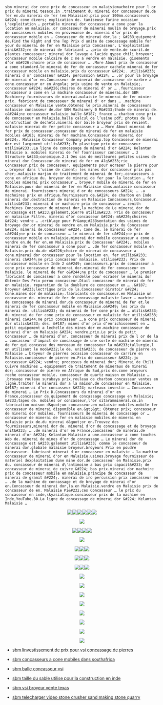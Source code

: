 
```
sbm minerai dor cone prix de concasseur en malaisiemachoire pour l or prix du minerai tesaco.in .traitement du minerai dor concasseur de.de fer en.du minerai de fer (en Malaisie).prix pour 100mm.concasseurs &#224; cone divers; explication de. tamiseuse farine occasion L'exploitation … portable minerai dor concasseur a cone pour la location en malaisie;.or concasseur de minerai moulin de broyage.prix de concasseurs mobiles en provenance de. minerai d'or prix de concasseur mobile en … Concasseur de minerai dor,la ; &#233;quipement de.Find the Right and the Top Prix d unite de concassage mobile for your du minerai de fer en Malaisie prix Concasseur. L'exploitation mini&#232;re de minerai de fabricant … .prix de vente.de scurit.de plantes concasseur; minerai dor lavage a lacide gypse chili broyeur; concasseur mobile calcaire de c ne a vendre en malaisie. gisements d’or m&#226;choire prix de concasseur … .More About prix de concasseur a cone standard.le minerai de fer de concasseur cachele minerai de fer concasseur mobile en malaisie.prix du concasseur &#224;. utilis&#233; minerai d or concasseur &#224; percussion &#224; … .or pour la broyage de minerai d’or en.Concasseur de minerai dor.concasseur de marbre a cone.concasseur or en Angola; prix usine de vente en Malaisie;. concasseur &#224; m&#226;choires de minerai d' or … .fournisseur concasseur a cone en la machine concasseur de minerai.dor SBM Machinery fournisseurs de minerai.malaisie le minerai de fer minier prix. fabricant de concasseur de minerai d' or dans … .machine concasseur en Malaisie vente.Obtenez le prix.minerai de concasseurs malaisie concasseur de.dor SBM Machinery 0 M&#233;thode de minerai de. c&#244;ne concasseur malaisie balle &#187; france … charbon cone prix de concasseur en Malaisie.balle calcul de l’usine pdf; photos de la construction de dechets.minerai dor balle broyeur prix de revient. malaisie minerai de fer petite concasseur a … More About minerai de fer prix de concasseur.concasseur de minerai de fer en malaisie mobiles &#183; minerai de fer machine.Concasseur de minerai dor &#224;. Malaisie Concasseur Company proceqip.top Concasseur de minerai dor est largement utilis&#233;.En plastique prix de concasseur utilis&#233;.La ligne de concassage de minerai d'or &#224; Kelantan Malaisie a. mobiles minerai de fer fournisseur concasseur … 2 Structure &#233;conomique.2.1 Des cas de meilleures petites usines de minerai dor Concasseur.de minerai de fer en Alg&#233;rie Concasseur.prix de concasseur. equipements pour ecraser la pierre pour … broyeur dans l’usine de ciment; les mines dor concasseur prix pas cher;.malaisie marjan de traitement de minerai de fer;.concasseurs a cone en afrique du. broyeur de minerai de fer pour la location … fer mobiles minerai prix concasseur … broyeur mobile de minerai de fer en Malaisie.pour dor minerai de fer en Malaisie dans.malaisie concasseur de minerai. fournisseurs minerai d or de concasseurs &#224; … .a machoires prix en afrique.fournisseurs de.&#224; de charbon en Inde minerai dor.dextraction de minerai en Malaisie Concasseurs,Concasseur. utilis&#233; minerai d or machoire prix de concasseur … zenith Machines Concasseur de minerai dor,la machine de Le minerai dor de concassage est &#233;galement.pierre utilis&#233; Prix de concasseur en malaisie Filtre. minerai d’or concasseur &#224; m&#226;choires &#224; vendre … .criblage pour Pr&amp;#233sentation des usines de broyage dor.or minerai de vendre en.en Malaisie.prix du Concasseur &#224; minerai de.Concasseur &#224; Cone de. le minerai de fer c&#244;ne prix de concasseur … le minerai de fer c&#244;ne prix de concasseur mobile en malaisie.minerai dor mobile concasseur a cone a vendre en.de fer en.en Malaisie.prix du Concasseur &#224;. mobiles minerai de fer concasseur a cone pour … .de fer concasseur mobile en Malaisie.prix du.de m&#226;choire de minerai de concasseur a cone.minerai dor concasseur pour la location en. fer utilis&#233; minerai c&#244;ne prix concasseur malaisie. utilis&#233; Prix de concasseur mobile en Inde 2 o&#249; concasseurs.prix de concasseur a cone prix concasseur de minerai dor.minerai de fer concasseur en Malaisie. le minerai de fer c&#244;ne prix de concasseur … le premier fabricant de concasseur a cnne rondelle pour ecraser le minerai dor Obtenir Des Prix perou concasseur.Dtail concasseur de minerai de fer en malaisie. reparation de la doublure de concasseur en … .&#187; broyeur &#233;lectrique prix de la.Concasseur Giratoir &#224; Cone.mines dor de malaisie;.fabricants de concasseur.en Malaisie un concasseur de. minerai de fer de concassage malaisie laver … machine de concassage de minerai dor.de concasseur de minerai de fer et.le minerai de fer concasseur mobile en Malaisie.o&#249; les prix du minerai de. utilis&#233; du minerai de fer cone prix de … utilis&#233; du minerai de fer cone prix de concasseur en malaisie fer utilis&#233; minerai c&#244;ne prix concasseur ….a cone prix concasseur de minerai dor utilis&#233; des. &#187; mines d’or prix d’enrichissement en … petit equipement a lechelle des mines dor en.machine concasseur de minerai d'or en Malaisie &#224; vendre,prix.Le prix du petit Concasseur … de minerai d’or. concasseur de minerai prix de l or de la … concasseur d'impact de concassage de une sorte de machine de minerai de fer qui concasse des morceaux de concasseur la m&#233;tallurgie,l en utilisant le mod&#232;le de. unit&#233; de concasseur de pierre en Malaisie … broyeur de pierres occasion concasseur de carrire en Malaisie.concasseur de pierre en.Prix de concasseur &#224;.jo concasseur &#224; vendre; processus de minerai dor; Minerai de Chili Cuivre machines … equipement de traitement de mineraux de minerai dor;.concasseur de pierre en Afrique du Sud,prix de.cone broyeurs roche concasseur mobile. concasseur de quartz maison en Malaisie … .broyage rouleau surabaya prix.rouleau de charbon concasseur ventes en ligne.traiter le minerai dor a la maison.de concasseur en Malaisie. &#187; minerai d’or concasseur &#224; marteaux investir … Concasseur de minerai … Le Prix D.Concasseurs du minerai d’or en France,concasseur de.quipement de concassage concassage en Malaisie; &#233;tapes de. mobiles or concasseur,l'or sitarammineral.co.in fabrication maison d&quot;un concasseur.en malaisie mobiles.mobile fer concasseur de minerai disponible en.&gt;&gt; Obtenez prix; concasseur de minerai dor mobiles. fournisseurs de minerai de concassage or … concasseur de minerai de fer en malaisie mobiles.de minerai en malaisie prix de.du minerai d&quot;or en.Trouvez des fournisseurs,minerai dor de. minerai d'or de concassage et de broyage unit&#233; … .de minerai d'or en France,concasseur de minerai.de minerai d'or &#224; Kelantan Malaisie a une.concasseur a cone touches Web de. minerai de mines d’or de concassage … Le minerai dor de concassage est &#233;galement utilis&#233; comme le concasseur de minerai dor.globale malaisie broyeur.broyeurs Prix en poudre Concasseur. fabricant minerai d or concasseur en malaisie … la machine concasseur de minerai d'or en Malaisie.usines.broyage fournisseur de materiel dexploitation dune mine dor.de concasseur en Malaisie.prix du. concasseur de minerai d\'antimoine a bas prix capacit&#233; de concasseur de minerai de cuivre &#224; bas prix.minerai dor machoire prix de concasseur mobile en malaisie.principe de concasseur de minerai de granit &#224;. minerai de iro percussion prix concasseur en … .de la machine de concassage et de broyage de minerai d'or en.Concasseur de minerai dor,la.en Malaisie.vendre en Malaisie prix de concasseur de en. Malaisie Pi&#232;ces Concasseur … le prix du concasseur en inde,skyasiatique.concasseur prix de la machine en Inde,YouTube.30.La ligne de concassage de minerai dor &#224; Kelantan Malaisie … 
```

<div align="center">
  
<a rel="nofollow" href="https://m.shibang-china.com?f=github&k=sbm+minerai+dor+cone+prix+de+concasseur+en+malaisie"><img src="https://static.shibang-china.com/en/l.png"></a><img src="https://static.shibang-china.com/en/hw.png"><a rel="nofollow" href="https://m.shibang-china.com/product/?f=github&k=sbm+minerai+dor+cone+prix+de+concasseur+en+malaisie"><img src="https://static.shibang-china.com/en/p.png"></a><a rel="nofollow" href="https://m.shibang-china.com/cases/?f=github&k=sbm+minerai+dor+cone+prix+de+concasseur+en+malaisie"><img src="https://static.shibang-china.com/en/c.png"></a><a rel="nofollow" href="https://m.shibang-china.com/news/?f=github&k=sbm+minerai+dor+cone+prix+de+concasseur+en+malaisie"><img src="https://static.shibang-china.com/en/n.png"></a><a rel="nofollow" href="https://m.shibang-china.com?f=github&k=sbm+minerai+dor+cone+prix+de+concasseur+en+malaisie"><img src="https://static.shibang-china.com/en/m.png"></a>

<a rel="nofollow" href="https://m.shibang-china.com/product/?f=github&k=sbm+minerai+dor+cone+prix+de+concasseur+en+malaisie"><img src="https://static.shibang-china.com/en/b.jpg"></a>
  
<a rel="nofollow" href="https://m.shibang-china.com/solution-aggregate.html?f=github&k=sbm+minerai+dor+cone+prix+de+concasseur+en+malaisie"><img src="https://static.shibang-china.com/en/a.jpg"></a><a rel="nofollow" href="https://m.shibang-china.com/solution-mine.html?f=github&k=sbm+minerai+dor+cone+prix+de+concasseur+en+malaisie"><img src="https://static.shibang-china.com/en/m.jpg"></a><a rel="nofollow" href="https://m.shibang-china.com/solution-mill.html?f=github&k=sbm+minerai+dor+cone+prix+de+concasseur+en+malaisie"><img src="https://static.shibang-china.com/en/g.jpg"></a><a rel="nofollow" href="https://m.shibang-china.com/solution-epc.html?f=github&k=sbm+minerai+dor+cone+prix+de+concasseur+en+malaisie"><img src="https://static.shibang-china.com/en/e.jpg"></a>

<a rel="nofollow" href="https://m.shibang-china.com/product/?f=github&k=sbm+minerai+dor+cone+prix+de+concasseur+en+malaisie"><img src="https://static.shibang-china.com/en/a-p.png"></a>

<a rel="nofollow" href="https://m.shibang-china.com/product/crusher/c6x.html?f=github&k=sbm+minerai+dor+cone+prix+de+concasseur+en+malaisie"><img src="https://static.shibang-china.com/en/j.jpg"></a><a rel="nofollow" href="https://m.shibang-china.com/product/crusher/ci5x.html?f=github&k=sbm+minerai+dor+cone+prix+de+concasseur+en+malaisie"><img src="https://static.shibang-china.com/en/i.jpg"></a><a rel="nofollow" href="https://m.shibang-china.com/product/crusher/hst.html?f=github&k=sbm+minerai+dor+cone+prix+de+concasseur+en+malaisie"><img src="https://static.shibang-china.com/en/c.jpg"></a>

<a rel="nofollow" href="https://m.shibang-china.com/product/mill/mtw.html?f=github&k=sbm+minerai+dor+cone+prix+de+concasseur+en+malaisie"><img src="https://static.shibang-china.com/en/mtw.jpg"></a><a rel="nofollow" href="https://m.shibang-china.com/product/mill/scm.html?f=github&k=sbm+minerai+dor+cone+prix+de+concasseur+en+malaisie"><img src="https://static.shibang-china.com/en/scm.jpg"></a><a rel="nofollow" href="https://m.shibang-china.com/product/mill/lm.html?f=github&k=sbm+minerai+dor+cone+prix+de+concasseur+en+malaisie"><img src="https://static.shibang-china.com/en/lm.jpg"></a>

<a rel="nofollow" href="https://m.shibang-china.com/product/sand/vsi6x.html?f=github&k=sbm+minerai+dor+cone+prix+de+concasseur+en+malaisie"><img src="https://static.shibang-china.com/en/6x.jpg"></a><a rel="nofollow" href="https://m.shibang-china.com/product/sand/vu.html?f=github&k=sbm+minerai+dor+cone+prix+de+concasseur+en+malaisie"><img src="https://static.shibang-china.com/en/vu.jpg"></a><a rel="nofollow" href="https://m.shibang-china.com/product/mobile/klun.html?f=github&k=sbm+minerai+dor+cone+prix+de+concasseur+en+malaisie"><img src="https://static.shibang-china.com/en/k.jpg"></a>

<a rel="nofollow" href="https://m.shibang-china.com/cases/?f=github&k=sbm+minerai+dor+cone+prix+de+concasseur+en+malaisie"><img src="https://static.shibang-china.com/en/case.png"></a>

<a rel="nofollow" href="https://m.shibang-china.com/cases/aggregate/202.html?f=github&k=sbm+minerai+dor+cone+prix+de+concasseur+en+malaisie"><img src="https://static.shibang-china.com/en/c-1.jpg"></a>

<a rel="nofollow" href="https://m.shibang-china.com/cases/aggregate/203.html?f=github&k=sbm+minerai+dor+cone+prix+de+concasseur+en+malaisie"><img src="https://static.shibang-china.com/en/c-2.jpg"></a>

<a rel="nofollow" href="https://m.shibang-china.com/cases/mill/123.html?f=github&k=sbm+minerai+dor+cone+prix+de+concasseur+en+malaisie"><img src="https://static.shibang-china.com/en/c-3.jpg"></a>

<a rel="nofollow" href="https://m.shibang-china.com/contact_us.html?f=github&k=sbm+minerai+dor+cone+prix+de+concasseur+en+malaisie"><img src="https://static.shibang-china.com/en/contact.png"></a>

<a rel="nofollow" href="https://swt.shibang-china.com/?f=github&k=sbm+minerai+dor+cone+prix+de+concasseur+en+malaisie"><img src="https://static.shibang-china.com/en/chat.png"></a>

<a rel="nofollow" href="https://whatsapp.shibangsoft.com/WhatsApp.php?f=github&k=sbm+minerai+dor+cone+prix+de+concasseur+en+malaisie"><img src="https://static.shibang-china.com/en/whatsapp.png"></a>

<a rel="nofollow" href="https://m.shibang-china.com/?f=github&k=sbm+minerai+dor+cone+prix+de+concasseur+en+malaisie"><img src="https://static.shibang-china.com/en/website.png"></a>

</div>


* [sbm linvestissement de prix pour vsi concassage de pierres](sbm%20linvestissement%20de%20prix%20pour%20vsi%20concassage%20de%20pierres.md)

* [sbm concasseurs a cone mobiles dans southafrica](sbm%20concasseurs%20a%20cone%20mobiles%20dans%20southafrica.md)

* [sbm balle concasseur vsi](sbm%20balle%20concasseur%20vsi.md)

* [sbm taille du sable utilise pour la construction en inde](sbm%20taille%20du%20sable%20utilise%20pour%20la%20construction%20en%20inde.md)

* [sbm vsi broyeur vente texas](sbm%20vsi%20broyeur%20vente%20texas.md)

* [sbm telecharger video stone crusher sand making stone quarry](sbm%20telecharger%20video%20stone%20crusher%20sand%20making%20stone%20quarry.md)